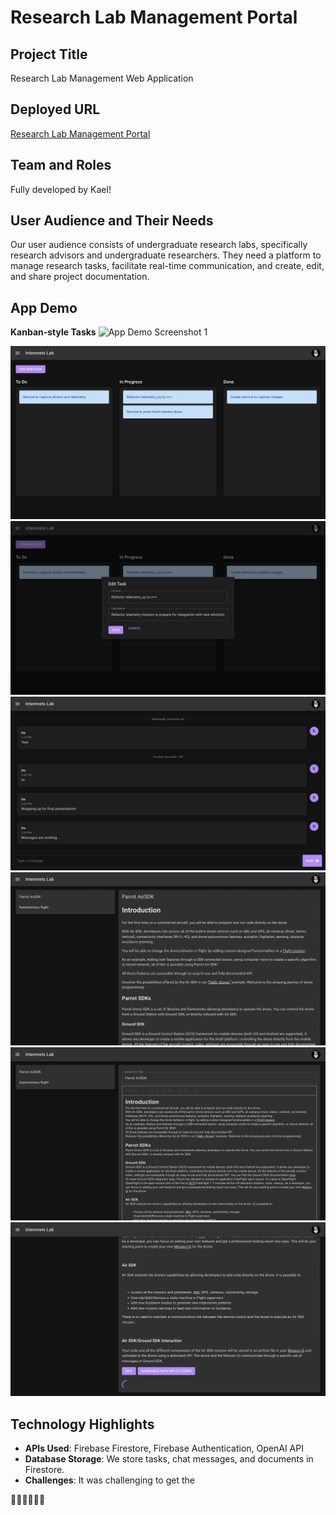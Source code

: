 # Research Lab Management Portal

## Project Title
Research Lab Management Web Application

## Deployed URL
[Research Lab Management Portal](https://lab-portal-f239e.web.app/)

## Team and Roles
Fully developed by Kael!

## User Audience and Their Needs
Our user audience consists of undergraduate research labs, specifically research advisors and undergraduate researchers. They need a platform to manage research tasks, facilitate real-time communication, and create, edit, and share project documentation.

## App Demo
**Kanban-style Tasks**
![App Demo Screenshot 1](assets/Screenshot%202023-12-12%20at%207.04.53 PM.png)

![App Demo Screenshot 2](assets/shot1.png)
![App Demo Screenshot 3](assets/shot2.png)
![App Demo Screenshot 4](assets/shot3.png)
![App Demo Screenshot 5](assets/shot4.png)
![App Demo Screenshot 6](assets/shot5.png)
![App Demo Screenshot 7](assets/shot6.png)

## Technology Highlights
- **APIs Used**: Firebase Firestore, Firebase Authentication, OpenAI API
- **Database Storage**: We store tasks, chat messages, and documents in Firestore.
- **Challenges**: It was challenging to get the 

👏🏼👏🏼👏🏼
